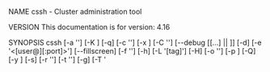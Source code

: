 NAME
    cssh - Cluster administration tool

VERSION
    This documentation is for version: 4.16

SYNOPSIS
    cssh [-a '<command>'] [-K <seconds>] [-q] [-c '<filename>'] [-x <cols>]
    [-C '<filename>'] [--debug [[...] || <INTEGER>]] [-d] [-e
    '<[user@]<host>[:port]>'] [--fillscreen] [-f '<font>'] [-h] [-L '[tag]']
    [-H] [-o '<STRING>'] [-p <port>] [-Q] [-y <rows>] [-s] [-r '<filename>']
    [-t '<STRING>'] [-g] [-T '<title>'] [-u] [-?] [-A] [-l '<username>']
    [-v]

RELATED
    Also see the individual man pages for each of these utilities

    ccon - Use 'console' as the communication method
    crsh - Use 'rsh' as the communication method
    csftp - Use 'sftp' as the communication method
    ctel - Use 'telnet' as the communication method

DESCRIPTION
    The command opens an administration console and an xterm to all
    specified hosts. Any text typed into the administration console is
    replicated to all windows. All windows may also be typed into directly.

    This tool is intended for (but not limited to) cluster administration
    where the same configuration or commands must be run on each node within
    the cluster. Performing these commands all at once via this tool ensures
    all nodes are kept in sync.

    Connections are opened using ssh which must be correctly installed and
    configured.

    Extra caution should be taken when editing files as lines may not
    necessarily be in the same order; assuming line 5 is the same across all
    servers and modifying that is dangerous. It's better to search for the
    specific line to be changed and double-check all terminals are as
    expected before changes are committed.

  Further Notes
    Please also see "KNOWN BUGS".

    *   The dotted line on any sub-menu is a tear-off, i.e. click on it and
        the sub-menu is turned into its own window.

    *   Unchecking a hostname on the Hosts sub-menu will unplug the host
        from the cluster control window, so any text typed into the console
        is not sent to that host. Re-selecting it will plug it back in.

    *   If your window manager menu bars are obscured by terminal windows
        see the "screen_reserve_XXXXX" options in the
        $HOME/.clusterssh/config file (see "FILES").

    *   If the terminals overlap too much see the "terminal_reserve_XXXXX"
        options in the $HOME/.clusterssh/config file (see "FILES").

    *   When using ClusterSSH on a large number of systems to connect to a
        single system using an SSH utility (e.g. you issue a command to to
        copy a file using scp from the remote computers to a single host)
        and when these connections require authentication (i.e. you are
        going to authenticate with a password), the sshd daemon at that
        location may refuse connections after the number "MaxStartups" limit
        in sshd_config is exceeded. (If this value is not set, it defaults
        to 10). This is expected behavior; sshd uses this mechanism to
        prevent DoS attacks from unauthenticated sources. Please tune
        sshd_config and reload the SSH daemon, or consider using the
        ~/.ssh/authorized_keys mechanism for authentication if you encounter
        this problem.

    *   If client windows fail to open, try running:

        "cssh -e {single host name}"

        This will test the mechanisms used to open windows to hosts. This
        could be due to either the "-xrm" terminal option which enables
        "AllowSendEvents" (some terminals do not require this option, other
        terminals have another method for enabling it - see your terminal
        documentation) or the configuration of "ssh".

OPTIONS
    Some of these options may also be defined within the configuration file.
    Default options are shown as appropriate.

    --action '<command>', -a '<command>'
        Run the command in each session, e.g. "-a 'vi /etc/hosts'" to drop
        straight into a vi session.

    --autoclose <seconds>, -K <seconds>
        Number of seconds to wait before closing finished terminal windows.

    --autoquit, -q
        Toggle automatically quitting after the last client window has
        closed (overriding the config file).

    --cluster-file '<filename>', -c '<filename>'
        Use supplied file as additional cluster file (see also "FILES").

    --cols <cols>, -x <cols>
        Number of columns

    --config-file '<filename>', -C '<filename>'
        Use supplied file as additional configuration file (see also
        "FILES").

    --debug [[...] || <INTEGER>]
        Enable debugging. Either a level can be provided or the option can
        be repeated multiple times. Maximum level is 9.

    --dump-config, -d
        Dump the current configuration in the same format used by the
        $HOME/.clusterssh/config file.

    --evaluate '<[user@]<host>[:port]>', -e '<[user@]<host>[:port]>'
        Display and evaluate the terminal and connection arguments to
        display any potential errors. The <hostname> is required to aid the
        evaluation.

    --fillscreen
        Resize terminal windows to fill the whole available screen

    --font '<font>', -f '<font>'
        Specify the font to use in the terminal windows. Use standard X font
        notation such as "5x8".

    --help, -h
        Show basic help text and exit

    --list '[tag]', -L '[tag]'
        List available cluster tags. Tag is optional. If a tag is provided
        then hosts for that tag are listed. NOTE: format of output changes
        when using "--quiet" or "-Q" option.

    --man, -H
        Show full help text (the man page) and exit

    --options '<STRING>', -o '<STRING>'
        Specify arguments to be passed to ssh when making the connection.
        NOTE: options for ssh should normally be put into the ssh
        configuration file; see "ssh_config" and $HOME/.ssh/config for more
        details.

        Default: -x -o ConnectTimeout=10

    --port <port>, -p <port>
        Specify an alternate port for connections.

    --quiet, -Q
        Do not output extra text when using some options

    --rows <rows>, -y <rows>
        Number of rows

    --show-history, -s
        Show history within console window.

    --tag-file '<filename>', -r '<filename>'
        Use supplied file as additional tag file (see also "FILES")

    --term-args '<STRING>', -t '<STRING>'
        Specify arguments to be passed to terminals being used.

    --tile, -g
        Toggle window tiling (overriding the config file).

    --title '<title>', -T '<title>'
        Specify the initial part of the title used in the console and client
        windows.

    --unique-servers, -u
        Toggle connecting to each host only once when a hostname has been
        specified multiple times.

    --usage, -?
        Show synopsis and exit

    --use-all-a-records, -A
        If a hostname resolves to multiple IP addresses, toggle whether or
        not to connect to all of them, or just the first one (see also
        config file entry).

    --username '<username>', -l '<username>'
        Specify the default username to use for connections (if different
        from the currently logged in user). NOTE: will be overridden by
        <user>@<host>.

    --version, -v
        Show version information and exit

ARGUMENTS
    The following arguments are supported:

    [user@]<hostname>[:port] ...
        Open an xterm to the given hostname and connect to the
        administration console. The optional port number can be used if the
        server is not listening on the standard port.

    <tag> ...
        Open a series of xterms defined by <tag> in one of the supplementary
        configuration files (see "FILES").

        Note: specifying a username on a cluster tag will override any
        usernames defined in the cluster.

KEY SHORTCUTS
    The following key shortcuts are available within the console window, and
    all of them may be changed via the configuration files.

    Control-Shift-plus
        Open the 'Add Host(s) or Cluster(s)' dialogue box. Multiple host or
        cluster names can be entered, separated by spaces.

    Alt-n
        Paste in the hostname part of the specific connection string to each
        client, minus any username or port, e.g.

        "scp /etc/hosts server:files/<Alt-n>.hosts"

        would replace the <Alt-n> with the client's name in each window.

    Alt-l
        Paste in the hostname of the server cssh is being run on

    Alt-q
        Quit the program and close all connections and windows.

    Alt-r
        Retile all the client windows.

    Alt-u
        Paste in the username for the connection

    Alt-1
    Alt-2
    Alt-3
    Alt-4
        Run the matching user defined macro on the server and send the
        output to the client

EXAMPLES
    Open up a session to 3 servers
        $ cssh server1 server2 server3

    Open up a session to a cluster of servers identified by the tag 'farm1'
    and give the controlling window a specific title, where the tag is
    defined in one of the default configuration files
        $ cssh -T 'Web Farm Cluster 1' farm1

    Connect to different servers using different login names. NOTE: this can
    also be achieved by setting up appropriate options in the configuration
    files. Do not close the console when the last terminal exits.
        $ cssh user1@server1 admin@server2

    Open up a cluster defined in a non-default configuration file
        $ cssh -c $HOME/cssh.extra_clusters db_cluster

    Override the configured/default port to use 2022 instead
        $ cssh -p 2022 server1 server2

FILES
    /etc/clusters, $HOME/.clusterssh/clusters
        These files contain a list of tags to server names mappings. When
        any name is used on the command line it is checked to see if it is a
        tag. If it is a tag, then the tag is replaced with the list of
        servers. The format is as follows:

        <tag> [user@]<server>[:port] [user@]<server>[:port] [...]

        e.g.

            # List of servers in live
            live admin1@server1 admin2@server2:2022 server3 server4

        All comments (marked by a #) and blank lines are ignored. Tags may
        be nested, but be aware of using recursive tags as they are not
        checked for.

        Servers can be defined using expansion macros:

        "webservers websvr{a,b,c}"

        would be expanded to

        "webservers websvra websvrb websvrc"

        and

        "webservers websvr{6..9}"

        would be expanded to

        "webservers websvr6 websvr7 websvr8 websvr9"

        Extra cluster files may also be specified either as an option on the
        command line (see "cluster-file") or in the user's
        $HOME/.clusterssh/config file (see "extra_cluster_file"
        configuration option).

        NOTE: the last tag read overwrites any pre-existing tag of that
        name.

        NOTE: there is a special cluster tag called "default" - any tags or
        hosts included within this tag will be automatically opened if
        nothing is specified on the command line.

    /etc/tags, $HOME/.clusterssh/tags
        Very similar to clusters files but the definition is reversed. The
        format is:

        <host> <tag> [...]

        This allows one host to be specified as a member of a number of
        tags. This format can be clearer than using clusters files.

        Extra tag files may be specified either as an option (see
        "tag-file") or within the user's $HOME/.clusterssh/config file (see
        "extra_tag_file" configuration option).

        NOTE: All tags are added together

    /etc/csshrc & $HOME/.clusterssh/config
        This file contains configuration overrides - the defaults are as
        marked. Default options are overwritten first by the global file,
        and then by the user file.

        NOTE: values for entries do not need to be quoted unless it is
        required for passing arguments, e.g.

        "terminal_allow_send_events="-xrm '*.VT100.allowSendEvents:true'""

        should be written as

        "terminal_allow_send_events=-xrm '*.VT100.allowSendEvents:true'"

        auto_close = 5
            Close terminal window after this many seconds. If set to 0 will
            instead wait on input from the user in each window before
            closing. See also --autoclose and --no-autoclose

        auto_quit = 1
            Automatically quit after the last client window closes. Set to 0
            to disable. See also --autoquit

        auto_wm_decoration_offsets = no
            Enable or disable alternative algorithm for calculating terminal
            positioning.

        command_pre =
        command_post =
            Add extra commands around the communication method. For example:

            command_pre= . $HOME/virtualenvs/default/bin/active ;
            command_post= | ct

            would allow for using Python virtual envronments and then piping
            all shell output through "chromaterm" for syntax highlighting.
            Note: you must use appropriate command separators/terminators to
            keep the meaning of the command pipline (such as ";" and "|"
            between commands).

            These are not put through macro parsing.

        comms = ssh
            Sets the default communication method (initially taken from the
            name of the program, but can be overridden here).

        console_position = <null>
            Set the initial position of the console - if empty then let the
            window manager decide. Format is '+<x>+<y>', i.e. '+0+0' is top
            left hand corner of the screen, '+0-70' is bottom left hand side
            of screen (more or less).

        external_command_mode = 0600
            File mode bits for the external_command_pipe.

        external_command_pipe = <null>
            Define the full path to an external command pipe that can be
            written to for controlling some aspects of ClusterSSH, such as
            opening sessions to more clusters.

            Commands:

            "open <tag|hostname>" - open new sessions to provided tag or
            hostname

            "retile" - force window retiling

            e.g.: "echo 'open localhost'" /path/to/external_command_pipe >>

        external_cluster_command = <null>
            Define the full path to an external command that can be used to
            resolve tags to host names. This command can be written in any
            language. The script must accept a list of tags to resolve and
            output a list of hosts (space separated on a single line). Any
            tags that cannot be resolved should be returned unchanged.

            A non-0 exit code will be counted as an error, a warning will be
            printed and output ignored.

            If the external command is given a "-L" option it should output
            a list of tags (space separated on a single line) it can resolve

        extra_cluster_file = <null>
            Define an extra cluster file in the format of /etc/clusters.
            Multiple files can be specified, separated by commas. Both ~ and
            $HOME are acceptable as a reference to the user's home
            directory, e.g.

            "extra_cluster_file = ~/clusters, $HOME/clus"

        extra_tag_file = <null>
            Define an extra tag file in the format of /etc/tags. Multiple
            files can be specified, separated by commas. Both ~ and $HOME
            are acceptable as a reference to the user's home directory, e.g.

            "extra_tag_file = ~/tags, $HOME/tags"

        key_addhost = Control-Shift-plus
            Default key sequence to open AddHost menu. See "KEY SHORTCUTS"
            for more information.

        hide_menu = 0
            If set to 1, hide the menu bar (File, Hosts, Send, Help) in the
            console.

        key_clientname = Alt-n
            Default key sequence to send cssh client names to client. See
            "KEY SHORTCUTS" for more information.

        key_localname = Alt-l
            Default key sequence to send hostname of local server to client.
            See "KEY SHORTCUTS" for more information.

        key_paste = Control-v
            Default key sequence to paste text into the console window. See
            "KEY SHORTCUTS" for more information.

        key_quit = Control-q
            Default key sequence to quit the program (will terminate all
            open windows). See "KEY SHORTCUTS" for more information.

        key_retilehosts = Alt-r
            Default key sequence to retile host windows. See "KEY SHORTCUTS"
            for more information.

        key_username = Alt-u
            Default key sequence to send username to client. See "KEY
            SHORTCUTS" for more information.

        key_user_1 = Alt-1
        key_user_2 = Alt-2
        key_user_3 = Alt-3
        key_user_4 = Alt-4
            Default key sequence to send user defined macros to client. If
            the matching macro_user_1 macro is undefined, the sequence is
            passed straight to the terminal. See "KEY SHORTCUTS" for more
            information.

        macro_servername = %s
        macro_hostname = %h
        macro_username = %u
        macro_newline = %n
        macro_version = %v
        macro_user_1 = %1
        macro_user_2 = %2
        macro_user_3 = %3
        macro_user_4 = %4
            Change the replacement macro used when either using a 'Send'
            menu item, or when pasting text into the main console.

        macro_user_1_command =
        macro_user_2_command =
        macro_user_3_command =
        macro_user_4_command =
            User defined macros - the macro is run through the shell on the
            server and the output is sent to the client. For example,

            "macro_user_1_command=echo echo macro_user_1"

                        would send the text C<echo macro_user_1> into the terminal session.

            "macro_user_1_command=env | grep CSSH"

                        would send the CSSH environment variables to the client.

            The following environment variables are set in the shell of the
            macro process

            "CSSH_SERVERNAME"
            "CSSH_HOSTNAME"
            "CSSH_USERNAME"
            "CSSH_CONNECTION_STRING"
            "CSSH_CONNECTION_PORT"
            "CSSH_VERSION"

        macros_enabled = yes
            Enable or disable macro replacement. Note: this affects all the
            "macro_*" variables above.

        max_addhost_menu_cluster_items = 6
            Maximum number of entries in the 'Add Host' menu cluster list
            before scrollbars are used

        max_host_menu_items = 30
            Maximum number of hosts to put into the host menu before
            starting a new column

        menu_host_autotearoff = 0
        menu_send_autotearoff = 0
            When set to non-0 will automatically tear-off the host or send
            menu at program start

        mouse_paste = Button-2 (middle mouse button)
            Default key sequence to paste text into the console window using
            the mouse. See "KEY SHORTCUTS" for more information.

        rsh = /path/to/rsh
        ssh = /path/to/ssh
        telnet = /path/to/telnet
            Set the path to the specific binary to use for the communication
            method, else uses the first match found in $PATH

        rsh_args = <blank>
        ssh_args = "-x -o ConnectTimeout=10"
        telnet_args = <blank>
            Sets any arguments to be used with the communication method
            (defaults to ssh arguments).

            NOTE: The given defaults are based on OpenSSH, not commercial
            ssh software.

            NOTE: Any "generic" change to the method (e.g., specifying the
            ssh port to use) should be done in the medium's own config file
            (see "ssh_config" and $HOME/.ssh/config).

        screen_reserve_top = 0
        screen_reserve_bottom = 60
        screen_reserve_left = 0
        screen_reserve_right = 0
            Number of pixels from the screen's side to reserve when
            calculating screen geometry for tiling. Setting this to
            something like 50 will help keep cssh from positioning windows
            over your window manager's menu bar if it draws one at that side
            of the screen.

        terminal = /path/to/xterm
            Path to the X-Windows terminal used for the client.

        terminal_args = <blank>
            Arguments to use when opening terminal windows. Otherwise takes
            defaults from $HOME/.Xdefaults or $HOME/.Xresources file.

        terminal_chdir = 0
            When non-0, set the working directory for each terminal as per
            'terminal_chdir_path'

        terminal_chdir_path = $HOME/.clusterssh/work/%s
            Path to use as working directory for each terminal when
            'terminal_chdir' is enabled. The path provided is passed through
            the macro parser (see the section above on 'macros_enabled'.

        terminal_font = 6x13
            Font to use in the terminal windows. Use standard X font
            notation.

        terminal_reserve_top = 5
        terminal_reserve_bottom = 0
        terminal_reserve_left = 5
        terminal_reserve_right = 0
            Number of pixels from the terminal's side to reserve when
            calculating screen geometry for tiling. Setting these will help
            keep cssh from positioning windows over your scroll and title
            bars or otherwise overlapping the windows too much.

        terminal_colorize = 1
            If set to 1 (the default), then "-bg" and "-fg" arguments will
            be added to the terminal invocation command-line. The terminal
            will be colored in a pseudo-random way based on the host name;
            while the color of a terminal is not easily predicted, it will
            always be the same color for a given host name. After a while,
            you will recognize hosts by their characteristic terminal color.

        terminal_bg_style = dark
            If set to "dark", the terminal background will be set to black
            and the foreground to the pseudo-random color. If set to
            "light", then the foreground will be black and the background
            the pseudo-random color. If terminal_colorize is "zero", then
            this option has no effect.

        terminal_size = 80x24
            Initial size of terminals to use. NOTE: the number of lines (24)
            will be decreased when resizing terminals for tiling, not the
            number of characters (80).

        terminal_title_opt = -T
            Option used with "terminal" to set the title of the window

        terminal_allow_send_events = -xrm '*.VT100.allowSendEvents:true'
            Option required by the terminal to allow XSendEvents to be
            received

        title = cssh
            Title of windows to use for both the console and terminals.

        unmap_on_redraw = no
            Tell Tk to use the UnmapWindow request before redrawing terminal
            windows. This defaults to "no" as it causes some problems with
            the FVWM window manager. If you are experiencing problems with
            redraws, you can set it to "yes" to allow the window to be
            unmapped before it is repositioned.

        use_all_a_records = 0
            If a hostname resolves to multiple IP addresses, set to 1 to
            connect to all of them, not just the first one found. See also
            "--use-all-a-records"}

        use_hotkeys = 1
            Setting to 0 will disable all hotkeys.

        use_natural_sort = 0
            Windows will normally sort in alphabetical order, i.e.: host1,
            host11, host2. Setting to this 1 will change the sort order,
            i.e.: host1, host2, host11. NOTE: You must have the perl module
            Sort::Naturally installed.

        user = $LOGNAME
            Sets the default user for running commands on clients.

        window_tiling = 1
            Perform window tiling (set to 0 to disable)

        window_tiling_direction = right
            Direction to tile windows, where "right" means starting top left
            and moving right and then down, and anything else means starting
            bottom right and moving left and then up

        NOTE: The key shortcut modifiers must be in the form "Control",
        "Alt" or "Shift", e.g. with the first letter capitalised and the
        rest lower case. Keys may also be disabled individually by setting
        to the word "null".

    $HOME/.clusterssh/send_menu
        This (optional) file contains items to populate the send menu. The
        default entry could be written as:

          <send_menu>
            <menu title="Use Macros">
                <toggle/>
                <accelerator>ALT-p</accelerator>
            </menu>
            <menu title="Remote Hostname">
                <command>%s</command>
                <accelerator>ALT-n</accelerator>
            </menu>
            <menu title="Local Hostname">
                <command>%s</command>
                <accelerator>ALT-l</accelerator>
            </menu>
            <menu title="Username">
                <command>%u</command>
                <accelerator>ALT-u</accelerator>
            </menu>
            <menu title="Test Text">
                <command>echo "ClusterSSH Version: %v%n</command>
            </menu>
          </send_menu>

        Submenus can also be specified as follows:

          <send_menu>
            <menu title="Default Entries">
              <detach>yes</detach>
              <menu title="Hostname">
                  <command>%s</command>
                  <accelerator>ALT-n</accelerator>
              </menu>
            </menu>
          </send_menu>

        Caveats:

        There is currently no strict format checking of this file.
        The format of the file may change in the future
        If the file exists, the default entry (Hostname) is not added

        The following replacement macros are available (note: these can be
        changed in the configuration file):

        %s  Hostname part of the specific connection string to each client,
            minus any username or port

        %u  Username part of the connection string to each client

        %h  Hostname of server where cssh is being run from

        %n  "RETURN" code

        NOTE: requires XML::Simple to be installed

KNOWN BUGS
    If you have any ideas about how to fix the below bugs, please get in
    touch and/or provide a patch.

    *   Swapping virtual desktops can cause a redraw of all the terminal
        windows. This is due to a lack of distinction within Tk between
        switching desktops and minimising/maximising windows. Until Tk can
        tell the difference between the two events, there is no fix (apart
        from rewriting everything directly in X).

TROUBLESHOOTING
    If you have issues running cssh, first try:

    "cssh -e [user@]<hostname>[:port]"

    This performs two tests to confirm cssh is able to work properly with
    the settings provided within the $HOME/.clusterssh/config file (or
    internal defaults).

    1   Test the terminal window works with the options provided

    2   Test ssh works to a host with the configured arguments

    Configuration options to watch for in ssh are:

    *   SSH doesn't understand "-o ConnectTimeout=10" - remove the option
        from the $HOME/.clusterssh/config file

    *   OpenSSH-3.8 using untrusted ssh tunnels - use "-Y" instead of "-X"
        or use "ForwardX11Trusted yes" in $HOME/.ssh/ssh_config (if you
        change the default ssh options from "-x" to "-X")

SUPPORT AND REPORTING BUGS
    A web site for comments, requests, bug reports and bug fixes/patches is
    available at: <https://github.com/duncs/clusterssh>

    If you require support, please run the following commands and create an
    issue via: <https://github.com/duncs/clusterssh/issues>

    "perl -V"

    "perl -MTk -e 'print $Tk::VERSION,$/'"

    "perl -MX11::Protocol -e 'print $X11::Protocol::VERSION,$/'"

    "cat /etc/csshrc $HOME/.clusterssh/config"

    Using the debug option (--debug) will turn on debugging output. Repeat
    the option to increase the amount of debug. However, if possible please
    only use this option with one host at a time, e.g. "cssh --debug <host>"
    due to the amount of output produced (in both main and child windows).

SEE ALSO
    <https://github.com/duncs/clusterssh/wiki/>, "ssh", Tk::overview,
    X11::Protocol, "perl"

AUTHOR
    Duncan Ferguson, "<duncan_j_ferguson at yahoo.co.uk>"

LICENSE AND COPYRIGHT
    Copyright 1999-2018 Duncan Ferguson.

    This program is free software; you can redistribute it and/or modify it
    under the terms of either: the GNU General Public License as published
    by the Free Software Foundation; or the Artistic License.

    See http://dev.perl.org/licenses/ for more information.


